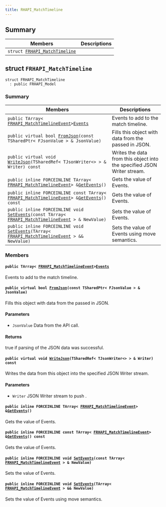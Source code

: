 ```yaml
---
title: RHAPI_MatchTimeline
---
```


## Summary

 Members                        | Descriptions                                
--------------------------------|---------------------------------------------
`struct `[`FRHAPI_MatchTimeline`](#structFRHAPI__MatchTimeline) | 

## struct `FRHAPI_MatchTimeline` <a id="structFRHAPI__MatchTimeline"></a>

```
struct FRHAPI_MatchTimeline
  : public FRHAPI_Model
```

### Summary

 Members                        | Descriptions                                
--------------------------------|---------------------------------------------
`public TArray< `[`FRHAPI_MatchTimelineEvent`](RHAPI_MatchTimelineEvent.md#structFRHAPI__MatchTimelineEvent)` > `[`Events`](#structFRHAPI__MatchTimeline_1aa39a1c9eedc8263962d60fff0a8a40bb) | Events to add to the match timeline.
`public virtual bool `[`FromJson`](#structFRHAPI__MatchTimeline_1aa62982d372391daa34ab8048562ea3c8)`(const TSharedPtr< FJsonValue > & JsonValue)` | Fills this object with data from the passed in JSON.
`public virtual void `[`WriteJson`](#structFRHAPI__MatchTimeline_1abcaeb975d46c1c1a1c7c12d2991fa10d)`(TSharedRef< TJsonWriter<> > & Writer) const` | Writes the data from this object into the specified JSON Writer stream.
`public inline FORCEINLINE TArray< `[`FRHAPI_MatchTimelineEvent`](RHAPI_MatchTimelineEvent.md#structFRHAPI__MatchTimelineEvent)` > & `[`GetEvents`](#structFRHAPI__MatchTimeline_1af9e1d389895ec2fa27791e01a8239cb5)`()` | Gets the value of Events.
`public inline FORCEINLINE const TArray< `[`FRHAPI_MatchTimelineEvent`](RHAPI_MatchTimelineEvent.md#structFRHAPI__MatchTimelineEvent)` > & `[`GetEvents`](#structFRHAPI__MatchTimeline_1adf9d3bd4f6180da7f21fd5a03841a3e7)`() const` | Gets the value of Events.
`public inline FORCEINLINE void `[`SetEvents`](#structFRHAPI__MatchTimeline_1a1915baa0eb339a42ba420a6fd997c16a)`(const TArray< `[`FRHAPI_MatchTimelineEvent`](RHAPI_MatchTimelineEvent.md#structFRHAPI__MatchTimelineEvent)` > & NewValue)` | Sets the value of Events.
`public inline FORCEINLINE void `[`SetEvents`](#structFRHAPI__MatchTimeline_1a16607616a29dc21db297908be979b2bc)`(TArray< `[`FRHAPI_MatchTimelineEvent`](RHAPI_MatchTimelineEvent.md#structFRHAPI__MatchTimelineEvent)` > && NewValue)` | Sets the value of Events using move semantics.

### Members

#### `public TArray< `[`FRHAPI_MatchTimelineEvent`](RHAPI_MatchTimelineEvent.md#structFRHAPI__MatchTimelineEvent)` > `[`Events`](#structFRHAPI__MatchTimeline_1aa39a1c9eedc8263962d60fff0a8a40bb) <a id="structFRHAPI__MatchTimeline_1aa39a1c9eedc8263962d60fff0a8a40bb"></a>

Events to add to the match timeline.

#### `public virtual bool `[`FromJson`](#structFRHAPI__MatchTimeline_1aa62982d372391daa34ab8048562ea3c8)`(const TSharedPtr< FJsonValue > & JsonValue)` <a id="structFRHAPI__MatchTimeline_1aa62982d372391daa34ab8048562ea3c8"></a>

Fills this object with data from the passed in JSON.

#### Parameters
* `JsonValue` Data from the API call.

#### Returns
true if parsing of the JSON data was successful.

#### `public virtual void `[`WriteJson`](#structFRHAPI__MatchTimeline_1abcaeb975d46c1c1a1c7c12d2991fa10d)`(TSharedRef< TJsonWriter<> > & Writer) const` <a id="structFRHAPI__MatchTimeline_1abcaeb975d46c1c1a1c7c12d2991fa10d"></a>

Writes the data from this object into the specified JSON Writer stream.

#### Parameters
* `Writer` JSON Writer stream to push .

#### `public inline FORCEINLINE TArray< `[`FRHAPI_MatchTimelineEvent`](RHAPI_MatchTimelineEvent.md#structFRHAPI__MatchTimelineEvent)` > & `[`GetEvents`](#structFRHAPI__MatchTimeline_1af9e1d389895ec2fa27791e01a8239cb5)`()` <a id="structFRHAPI__MatchTimeline_1af9e1d389895ec2fa27791e01a8239cb5"></a>

Gets the value of Events.

#### `public inline FORCEINLINE const TArray< `[`FRHAPI_MatchTimelineEvent`](RHAPI_MatchTimelineEvent.md#structFRHAPI__MatchTimelineEvent)` > & `[`GetEvents`](#structFRHAPI__MatchTimeline_1adf9d3bd4f6180da7f21fd5a03841a3e7)`() const` <a id="structFRHAPI__MatchTimeline_1adf9d3bd4f6180da7f21fd5a03841a3e7"></a>

Gets the value of Events.

#### `public inline FORCEINLINE void `[`SetEvents`](#structFRHAPI__MatchTimeline_1a1915baa0eb339a42ba420a6fd997c16a)`(const TArray< `[`FRHAPI_MatchTimelineEvent`](RHAPI_MatchTimelineEvent.md#structFRHAPI__MatchTimelineEvent)` > & NewValue)` <a id="structFRHAPI__MatchTimeline_1a1915baa0eb339a42ba420a6fd997c16a"></a>

Sets the value of Events.

#### `public inline FORCEINLINE void `[`SetEvents`](#structFRHAPI__MatchTimeline_1a16607616a29dc21db297908be979b2bc)`(TArray< `[`FRHAPI_MatchTimelineEvent`](RHAPI_MatchTimelineEvent.md#structFRHAPI__MatchTimelineEvent)` > && NewValue)` <a id="structFRHAPI__MatchTimeline_1a16607616a29dc21db297908be979b2bc"></a>

Sets the value of Events using move semantics.

